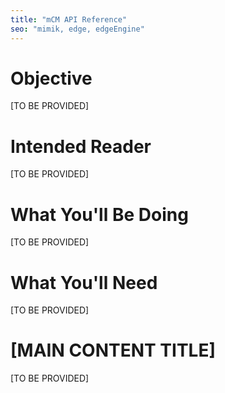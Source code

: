 ```yaml
---
title: "mCM API Reference"
seo: "mimik, edge, edgeEngine"
---
```


# Objective

[TO BE PROVIDED]

# Intended Reader

[TO BE PROVIDED]

# What You'll Be Doing

[TO BE PROVIDED]

# What You'll Need

[TO BE PROVIDED]

# [MAIN CONTENT TITLE]

[TO BE PROVIDED]